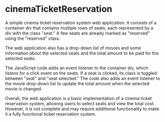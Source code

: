 # cinemaTicketReservation

A simple cinema ticket reservation system web application.
It consists of a container div that contains multiple rows of seats, each represented by a div with the class "seat." A few seats are already marked as "reserved" using the "reserved" class.

The web application also has a drop-down list of movies and some information about the selected seats and the total amount to be paid for the selected seats.

The JavaScript code adds an event listener to the container div, which listens for a click event on the seats. If a seat is clicked, its class is toggled between "seat" and "seat selected." The code also adds an event listener to the movie drop-down list to update the total amount when the selected movie is changed.

Overall, the web application is a basic implementation of a cinema ticket reservation system, allowing users to select seats and view the total cost. However, it is not complete and may require additional functionality to make it a fully functional ticket reservation system.
